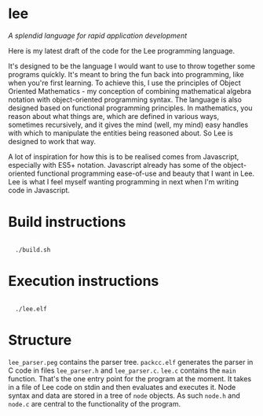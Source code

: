 # lee
_A_ _splendid_ _language_ _for_ _rapid_ _application_ _development_

Here is my latest draft of the code for the Lee programming language.

It's designed to be the language I would want to use to throw together some programs quickly. It's meant to bring the fun back into programming, like when you're first learning. To achieve this, I use the principles of Object Oriented Mathematics - my conception of combining mathematical algebra notation with object-oriented programming syntax. The language is also designed based on functional programming principles. In mathematics, you reason about what things are, which are defined in various ways, sometimes recursively, and it gives the mind (well, my mind) easy handles with which to manipulate the entities being reasoned about. So Lee is designed to work that way.

A lot of inspiration for how this is to be realised comes from Javascript, especially with ES5+ notation. Javascript already has some of the object-oriented functional programming ease-of-use and beauty that I want in Lee. Lee is what I feel myself wanting programming in next when I'm writing code in Javascript.

# Build instructions
<code>
  ./build.sh
</code>

# Execution instructions
<code>
  ./lee.elf
</code>

# Structure
<code>lee_parser.peg</code> contains the parser tree.
<code>packcc.elf</code> generates the parser in C code in files <code>lee_parser.h</code> and <code>lee_parser.c</code>.
<code>lee.c</code> contains the <code>main</code> function. That's the one entry point for the program at the moment.
It takes in a file of Lee code on stdin and then evaluates and executes it.
Node syntax and data are stored in a tree of <code>node</code> objects. As such <code>node.h</code> and <code>node.c</code> are central to the functionality of the program.
